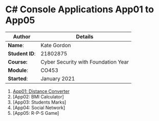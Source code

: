 # C# Console Applications App01 to App05
| Author | Details |
| ---- | ---- |
**Name**: | Kate Gordon  |
**Student ID**: | 21802875 |
**Course:** | Cyber Security with Foundation Year |
**Module**: | CO453     |
**Started**: | January 2021 |    

1. [App01: Distance Converter](https://github.com/Tomkat3370/BNU-CO453-ConsoleApps15/wiki/App01:-Distance-Converter)
2. [App02: BMI Calculator]
3. [App03: Students Marks]
4. [App04: Social Network]
5. [App05: R-P-S Game]
